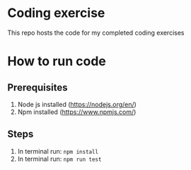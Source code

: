 # Coding exercise
This repo hosts the code for my completed coding exercises

# How to run code
## Prerequisites
1. Node js installed (https://nodejs.org/en/)
2. Npm installed (https://www.npmjs.com/)

## Steps
1. In terminal run: `npm install`
2. In terminal run: `npm run test`
